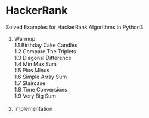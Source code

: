 # HackerRank
Solved Examples for HackerRank Algorithms in Python3
  </br>
  1. Warmup </br>
    1.1 Birthday Cake Candles </br>
    1.2 Compare The Triplets </br>
    1.3 Diagonal Difference </br>
    1.4 Min Max Sum	</br>
    1.5 Plus Minus	</br>
    1.6 Simple Array Sum	</br>
    1.7 Staircase	</br>
    1.8 Time Conversions </br>
    1.9 Very Big Sum </br>
    </br>
  2. Implementation

